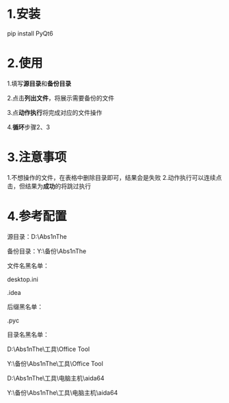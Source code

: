 # 1.安装

pip install PyQt6



# 2.使用

1.填写**源目录**和**备份目录**

2.点击**列出文件**，将展示需要备份的文件

3.点**动作执行**将完成对应的文件操作

4.**循环**步骤2、3



# 3.注意事项

1.不想操作的文件，在表格中删除目录即可，结果会是失败
2.动作执行可以连续点击，但结果为**成功**的将跳过执行



# 4.参考配置

源目录：D:\Abs1nThe



备份目录：Y:\备份\Abs1nThe



文件名黑名单：

desktop.ini

.idea



后缀黑名单：

.pyc



目录名黑名单：

D:\Abs1nThe\工具\Office Tool

Y:\备份\Abs1nThe\工具\Office Tool

D:\Abs1nThe\工具\电脑主机\aida64

Y:\备份\Abs1nThe\工具\电脑主机\aida64



